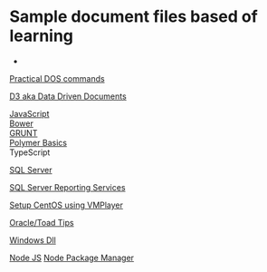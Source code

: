 # Sample document files based of learning #
-
[Practical DOS commands](DOS.md)

[D3 aka Data Driven Documents](D3JS.md "D3 aka Data Driven Documents")

[JavaScript](Javascript.md "JavaScript")  
[Bower](Bower.md "Bower")  
[GRUNT](GRUNT.md "GRUNT")  
[Polymer Basics](PolymerBasics.md "Ploymer Basics")  
TypeScript

[SQL Server](SQLServer.md "SQL Server")

[SQL Server Reporting Services](SSRS.md "SQL Server Reporting Services")
  
[Setup CentOS using VMPlayer](SetupCentOSVMPlayer.md "Setup CentOS using VMPlayer")

[Oracle/Toad Tips](OracleToad.md "Oracle / Toad Tips")

[Windows Dll](DLL.md "Windows DLL")

[Node JS](nodejs.md "Node JS") 
[Node Package Manager](npm.md "Node Package Manager aka NPM")







